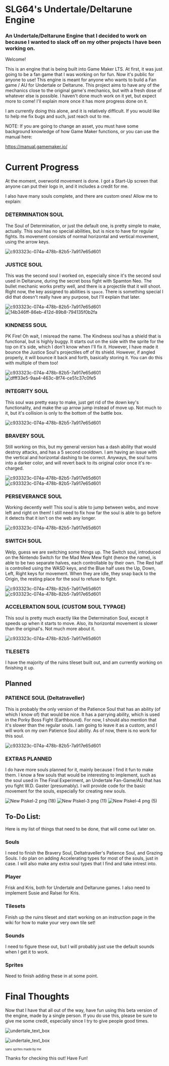 # SLG64's Undertale/Deltarune Engine
### An Undertale/Deltarune Engine that I decided to work on because I wanted to slack off on my other projects I have been working on.

Welcome! 
  
  This is an engine that is being built into Game Maker LTS. At first, it was just going to be a fan game that I was working on for fun. Now it's public for anyone to use! This engine is meant for anyone who wants to build a Fan game / AU for Undertale or Deltarune. This project aims to have any of the mechanics close to the original game's mechanics, but with a fresh dose of whatever else is possible. I haven't done much work on it yet, but expect more to come! I'll explain more once it has more progress done on it.

I am currently doing this alone, and it is relatively difficult. If you would like to help me fix bugs and such, just reach out to me.

NOTE: If you are going to change an asset, you must have some background knowledge of how Game Maker functions, or you can use the manual here:

https://manual.gamemaker.io/

# Current Progress
At the moment, overworld movement is done. I got a Start-Up screen that anyone can put their logo in, and it includes a credit for me.

I also have many souls complete, and there are custom ones! Allow me to explain:

### DETERMINATION SOUL
The Soul of Determination, or just the default one, is pretty simple to make, actually. This soul has no special abilities, but is nice to have for regular fights. Its movement consists of normal horizontal and vertical movement, using the arrow keys.

![c933323c-074a-478b-82b5-7a917e65d601](https://github.com/user-attachments/assets/85e0f8f2-894f-4a3c-8642-fa0dda986672)

### JUSTICE SOUL
This was the second soul I worked on, especially since it's the second soul used in Deltarune, during the secret boss fight with Spamton Neo. The bullet mechanic works pretty well, and there is a projectile that it will shoot. Right now, the key assigned to abilities is ```space```. There is something special I did that doesn't really have any purpose, but I'll explain that later.

![c933323c-074a-478b-82b5-7a917e65d601](https://github.com/user-attachments/assets/bc1b7444-1d64-4e57-9786-ce1e08aad5a3)
![14b346ff-86eb-412d-89b8-794135f0b2fa](https://github.com/user-attachments/assets/50615670-cfdc-4eb2-9c99-34c0346daaad)

### KINDNESS SOUL

PK Fire! Oh wait, I misread the name. The Kindness soul has a shield that is functional, but is highly buggy. It starts out on the side with the sprite for the top on it's side, which I don't know when I'll fix it. However, I have made it bounce the Justice Soul's projectiles off of its shield. However, if angled properly, it will bounce it back and forth, basically storing it. You can do this with multiple of them too!

![c933323c-074a-478b-82b5-7a917e65d601](https://github.com/user-attachments/assets/df751329-efec-4e8e-9083-3d7ea796fcf7)
![dfff33e5-9aa4-463c-8f74-ce51c37c0fe5](https://github.com/user-attachments/assets/0252a0a7-d2a0-4cad-80dc-587c72a34030)

### INTEGRITY SOUL
This soul was pretty easy to make, just get rid of the down key's functionality, and make the up arrow jump instead of move up. Not much to it, but it's collision is only to the bottom of the battle box.

![c933323c-074a-478b-82b5-7a917e65d601](https://github.com/user-attachments/assets/076eea81-4a8c-4638-82cb-beb87a5ff861)

### BRAVERY SOUL
Still working on this, but my general version has a dash ability that would destroy attacks, and has a 5 second cooldown. I am having an issue with the vertical and horizontal dashing to be correct. Anyways, the soul turns into a darker color, and will revert back to its original color once it's re-charged.

![c933323c-074a-478b-82b5-7a917e65d601](https://github.com/user-attachments/assets/2cce2168-a1f0-4024-a162-478da7af4353)
![c933323c-074a-478b-82b5-7a917e65d601](https://github.com/user-attachments/assets/5aed7a88-6c28-41e1-b699-ea0c5b448690)

### PERSEVERANCE SOUL
Working decently well! This soul is able to jump between webs, and move left and right on them! I still need to fix how far the soul is able to go before it detects that it isn't on the web any longer.

![c933323c-074a-478b-82b5-7a917e65d601](https://github.com/user-attachments/assets/75dc3e17-0e0d-48b1-b24c-45e5f5b375ba)

### SWITCH SOUL
Welp, guess we are switching some things up. The Switch soul, introduced on the Nintendo Switch for the Mad Mew Mew fight (hence the name), is able to be two separate halves, each controllable by their own. The Red half is controlled using the WASD keys, and the Blue half uses the Up, Down, Left, Right keys for movement. When they are idle, they snap back to the Origin, the resting place for the soul to refuse to fight.

![c933323c-074a-478b-82b5-7a917e65d601](https://github.com/user-attachments/assets/93f1ba51-d216-454b-a55b-300f80b936e8)
![c933323c-074a-478b-82b5-7a917e65d601](https://github.com/user-attachments/assets/59d33228-e6eb-42bc-b71e-ee9089e6fba7)


### ACCELERATION SOUL (CUSTOM SOUL TYPAGE)
This soul is pretty much exactly like the Determination Soul, except it speeds up when it starts to move. Also, its horizontal movement is slower than the original's. Not much more about it.

![c933323c-074a-478b-82b5-7a917e65d601](https://github.com/user-attachments/assets/31d1edfe-b967-41dc-b99c-c2167010cd01)


### TILESETS
I have the majority of the ruins tileset built out, and am currently working on finishing it up.

## Planned

### PATIENCE SOUL (Deltatraveller)
This is probably the only version of the Patience Soul that has an ability (of which I know of) that would be nice. It has a parrying ability, which is used in the Porky Boss Fight (Earthbound). For now, I should also mention that it's slower than the regular souls. I am going to leave it as a custom, and I will work on my own Patience Soul ability. As of now, there is no work for this soul.

![c933323c-074a-478b-82b5-7a917e65d601](https://github.com/user-attachments/assets/c7834c67-de0d-44bd-87fb-59eb80b199e0)

### EXTRAS PLANNED
I do have more souls planned for it, mainly because I find it fun to make them. I know a few souls that would be interesting to implement, such as the soul used in The Final Experiment, an Undertale Fan-Game/AU that has you fight W.D. Gaster (presumably). I will provide code for the basic movement for the souls, especially for creating new souls.

![New Piskel-2 png (18)](https://github.com/user-attachments/assets/bd43318d-d561-4978-9b8c-15d1acc319ce)
![New Piskel-3 png (11)](https://github.com/user-attachments/assets/a6557eff-ba7a-4c1a-875f-78c8423978db)
![New Piskel-4 png (5)](https://github.com/user-attachments/assets/54819f21-900a-4bb4-951d-4a66edf4f288)

## To-Do List:
Here is my list of things that need to be done, that will come out later on.

 ### Souls
 I need to finish the Bravery Soul, Deltatraveller's Patience Soul, and Grazing Souls. I do plan on adding Accelerating types for most of the souls, just in case. I will also make any extra soul types that I find and take intrest into.

 ### Player
 Frisk and Kris, both for Undertale and Deltarune games. I also need to implement Susie and Ralsei for Kris.

 ### Tilesets
Finish up the ruins tileset and start working on an instruction page in the wiki for how to make your very own tile set!

 ### Sounds
 I need to figure these out, but I will probably just use the default sounds when I get it to work.

 ### Sprites
 Need to finish adding these in at some point.

# Final Thoughts
Now that I have that all out of the way, have fun using this beta version of the engine, made by a single person. If you do use this, please be sure to give me some credit, especially since I try to give people good times.


![undertale_text_box](https://github.com/user-attachments/assets/df9b13e7-9f93-4b8a-92d9-0015b664054c)

![undertale_text_box](https://github.com/user-attachments/assets/9489d2c3-c67e-497c-8d8c-98a367be8248)

<sup><sub>sans sprites made by me</sub></sup>

Thanks for checking this out! Have Fun!


